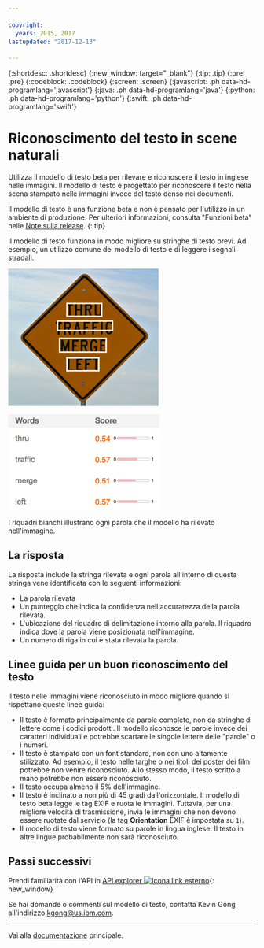 ```yaml
---

copyright:
  years: 2015, 2017
lastupdated: "2017-12-13"

---
```


{:shortdesc: .shortdesc}
{:new_window: target="_blank"}
{:tip: .tip}
{:pre: .pre}
{:codeblock: .codeblock}
{:screen: .screen}
{:javascript: .ph data-hd-programlang='javascript'}
{:java: .ph data-hd-programlang='java'}
{:python: .ph data-hd-programlang='python'}
{:swift: .ph data-hd-programlang='swift'}

# Riconoscimento del testo in scene naturali

Utilizza il modello di testo beta per rilevare e riconoscere il testo in inglese nelle immagini. Il modello di testo è progettato per riconoscere il testo nella scena stampato nelle immagini invece del testo denso nei documenti.

Il modello di testo è una funzione beta e non è pensato per l'utilizzo in un ambiente di produzione. Per ulteriori informazioni, consulta "Funzioni beta" nelle [Note sulla release](/docs/services/visual-recognition/release-notes.html#beta).
{: tip}

Il modello di testo funziona in modo migliore su stringhe di testo brevi. Ad esempio, un utilizzo comune del modello di testo è di leggere i segnali stradali.

![Segnale stradale con riquadri di delimitazione intorno a parole rilevate](images/road-sign-text-detection.png)

![Parole e punteggi di confidenza rilevati nell'immagine del segnale stradale](images/road-sign-text-response.png)

I riquadri bianchi illustrano ogni parola che il modello ha rilevato nell'immagine.

## La risposta

La risposta include la stringa rilevata e ogni parola all'interno di questa stringa vene identificata con le seguenti informazioni:

- La parola rilevata
- Un punteggio che indica la confidenza nell'accuratezza della parola rilevata.
- L'ubicazione del riquadro di delimitazione intorno alla parola. Il riquadro indica dove la parola viene posizionata nell'immagine.
- Un numero di riga in cui è stata rilevata la parola.

## Linee guida per un buon riconoscimento del testo 

Il testo nelle immagini viene riconosciuto in modo migliore quando si rispettano queste linee guida:

- Il testo è formato principalmente da parole complete, non da stringhe di lettere come i codici prodotti. Il modello riconosce le parole invece dei caratteri individuali e potrebbe scartare le singole lettere delle "parole" o i numeri.
- Il testo è stampato con un font standard, non con uno altamente stilizzato. Ad esempio, il testo nelle targhe o nei titoli dei poster dei film potrebbe non venire riconosciuto. Allo stesso modo, il testo scritto a mano potrebbe non essere riconosciuto.
- Il testo occupa almeno il 5% dell'immagine.
- Il testo è inclinato a non più di 45 gradi dall'orizzontale. Il modello di testo beta legge le tag EXIF e ruota le immagini. Tuttavia, per una migliore velocità di trasmissione, invia le immagini che non devono essere ruotate dal servizio (la tag **Orientation** EXIF è impostata su `1`).
- Il modello di testo viene formato su parole in lingua inglese. Il testo in altre lingue probabilmente non sarà riconosciuto.

## Passi successivi

Prendi familiarità con l'API in [API explorer ![Icona link esterno](../../icons/launch-glyph.svg "Icona link esterno")](https://text-model-api-explorer.mybluemix.net/apis/visual-recognition-v3#/Text){: new_window}

Se hai domande o commenti sul modello di testo, contatta Kevin Gong all'indirizzo kgong@us.ibm.com.

---

Vai alla [documentazione](/docs/services/visual-recognition/index.html) principale.
